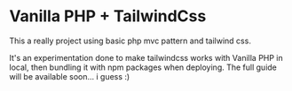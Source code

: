 # Vanilla PHP + TailwindCss

This a really project using basic php mvc pattern and tailwind css.

It's an experimentation done to make tailwindcss works with Vanilla PHP in local, then bundling it with npm packages when deploying. The full guide will be available soon... i guess :)
